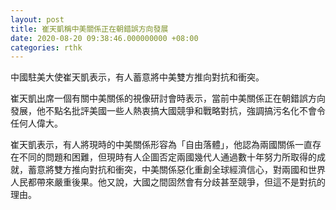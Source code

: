 ```yaml
---
layout: post
title: 崔天凱稱中美關係正在朝錯誤方向發展
date: 2020-08-20 09:38:46.000000000 +08:00
categories: rthk
---
```


中國駐美大使崔天凱表示，有人蓄意將中美雙方推向對抗和衝突。

崔天凱出席一個有關中美關係的視像研討會時表示，當前中美關係正在朝錯誤方向發展，他不點名批評美國一些人熱衷搞大國競爭和戰略對抗，強調搞污名化不會令任何人偉大。

崔天凱表示，有人將現時的中美關係形容為「自由落體」，他認為兩國關係一直存在不同的問題和困難，但現時有人企圖否定兩國幾代人通過數十年努力所取得的成就，蓄意將雙方推向對抗和衝突，中美關係惡化重創全球經濟信心，對兩國和世界人民都帶來嚴重後果。他又說，大國之間固然會有分歧甚至競爭，但這不是對抗的理由。
